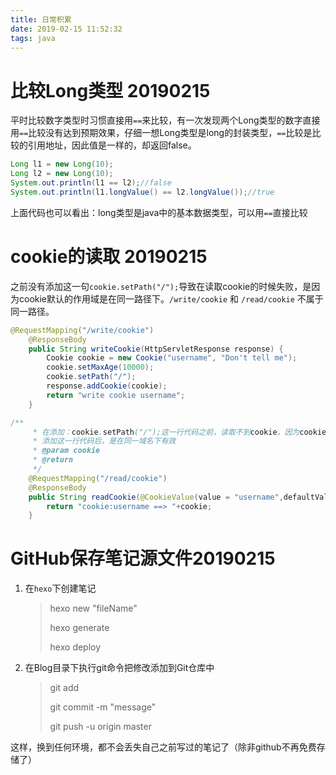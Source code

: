 ```yaml
---
title: 日常积累
date: 2019-02-15 11:52:32
tags: java
---
```


# 比较Long类型 20190215

平时比较数字类型时习惯直接用`==`来比较，有一次发现两个Long类型的数字直接用`==`比较没有达到预期效果，仔细一想Long类型是long的封装类型，`==`比较是比较的引用地址，因此值是一样的，却返回false。

```java
Long l1 = new Long(10);
Long l2 = new Long(10);
System.out.println(l1 == l2);//false
System.out.println(l1.longValue() == l2.longValue());//true
```

上面代码也可以看出：long类型是java中的基本数据类型，可以用`==`直接比较

<!-- more -->

# cookie的读取 20190215

之前没有添加这一句`cookie.setPath("/");`导致在读取cookie的时候失败，是因为cookie默认的作用域是在同一路径下。`/write/cookie` 和 `/read/cookie` 不属于同一路径。

```java
@RequestMapping("/write/cookie")
    @ResponseBody
    public String writeCookie(HttpServletResponse response) {
        Cookie cookie = new Cookie("username", "Don't tell me");
        cookie.setMaxAge(10000);
        cookie.setPath("/");
        response.addCookie(cookie);
        return "write cookie username";
    }
```

```java
/**
     * 在添加：cookie.setPath("/");这一行代码之前，读取不到cookie，因为cookie默认的作用域是在同一路径下有效
     * 添加这一行代码后，是在同一域名下有效
     * @param cookie
     * @return
     */
    @RequestMapping("/read/cookie")
    @ResponseBody
    public String readCookie(@CookieValue(value = "username",defaultValue = "") String cookie) {
        return "cookie:username ==> "+cookie;
    }
```

# GitHub保存笔记源文件20190215

1.   在`hexo`下创建笔记 

     >    hexo new "fileName"
     >
     >    hexo generate
     >
     >    hexo deploy 

2.   在Blog目录下执行git命令把修改添加到Git仓库中

     >    git add <file>
     >
     >    git commit -m "message"
     >
     >    git push -u origin master

这样，换到任何环境，都不会丢失自己之前写过的笔记了（除非github不再免费存储了）